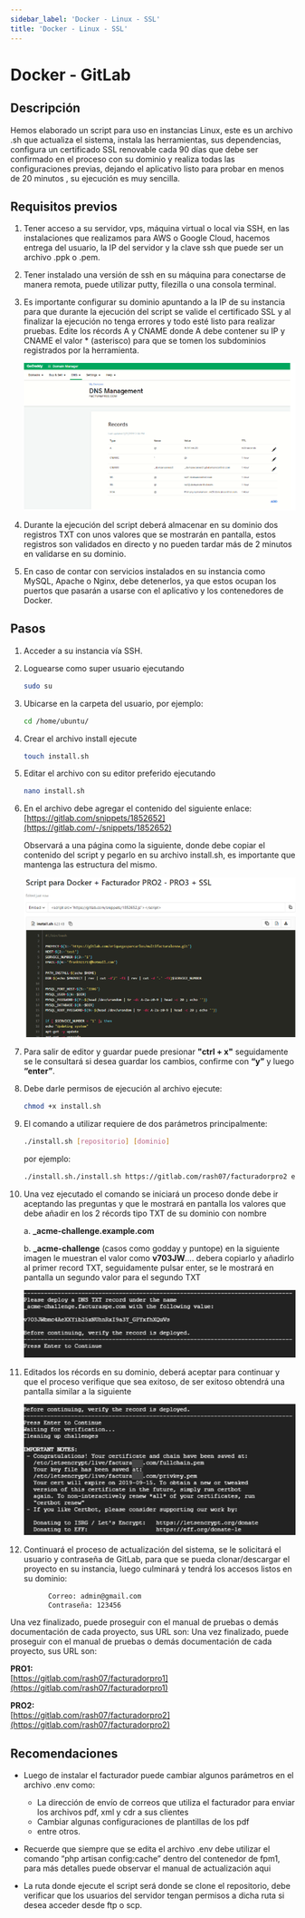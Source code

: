 ```yaml
---
sidebar_label: 'Docker - Linux - SSL'
title: 'Docker - Linux - SSL'
---
```


# Docker - GitLab


## Descripción

Hemos elaborado un script para uso en instancias Linux, este es un archivo .sh que actualiza el sistema, instala las herramientas, sus dependencias, configura un certificado SSL renovable cada 90 días que debe ser confirmado en el proceso con su dominio y realiza todas las configuraciones previas, dejando el aplicativo listo para probar en menos de 20 minutos , su ejecución es muy sencilla.


## Requisitos previos

1. Tener acceso a su servidor, vps, máquina virtual o local via SSH, en las instalaciones que realizamos para AWS o Google Cloud, hacemos entrega del usuario, la IP del servidor y la clave ssh que puede ser un archivo .ppk o .pem.
2. Tener instalado una versión de ssh en su máquina para conectarse de manera remota, puede utilizar putty, filezilla o una consola terminal.
3. Es importante configurar su dominio apuntando a la IP de su instancia para que durante la ejecución del script se valide el certificado SSL y al finalizar la ejecución no tenga errores y todo esté listo para realizar pruebas. Edite los récords A y CNAME donde A debe contener su IP y CNAME el valor * (asterisco) para que se tomen los subdominios registrados por la herramienta.

      ![Imagen6](/img/img6.png)

4. Durante la ejecución del script deberá almacenar en su dominio dos registros TXT con unos valores que se mostrarán en pantalla, estos registros son validados en directo y no pueden tardar más de 2 minutos en validarse en su dominio.
5. En caso de contar con servicios instalados en su instancia como MySQL, Apache o Nginx, debe detenerlos, ya que estos ocupan los puertos que pasarán a usarse con el aplicativo y los contenedores de Docker.

## Pasos

1. Acceder a su instancia vía SSH.

2. Loguearse como super usuario ejecutando 

   ```bash
   sudo su
   ```

3. Ubicarse en la carpeta del usuario, por ejemplo:

   ```bash
   cd /home/ubuntu/
   ```

4. Crear el archivo install ejecute 

   ```bash
   touch install.sh
   ```
   
5. Editar el archivo con su editor preferido ejecutando  
   ```bash
   nano install.sh
   ```

6. En el archivo debe agregar el contenido del siguiente enlace:
[https://gitlab.com/snippets/1852652](https://gitlab.com/-/snippets/1852652)
    
    Observará a una página como la siguiente, donde debe copiar el contenido del script y pegarlo en su archivo install.sh, es importante que mantenga las estructura del mismo.

   ![Dominio](/img/img7.png)



7. Para salir de editor y guardar puede presionar **"ctrl + x"** seguidamente se le consultará si desea guardar los cambios, confirme con **“y”** y luego **“enter”**.


8. Debe darle permisos de ejecución al archivo ejecute:
   ```bash
   chmod +x install.sh
   ```

9. El comando a utilizar requiere de dos parámetros principalmente:

   ```bash
   ./install.sh [repositorio] [dominio]
   ```

   por ejemplo:

   ```bash
   ./install.sh./install.sh https://gitlab.com/rash07/facturadorpro2 elfacturador.com
   ```
10. Una vez ejecutado el comando se iniciará un proceso donde debe ir aceptando las preguntas y que le mostrará en pantalla los valores que debe añadir en los 2 récords tipo TXT de su dominio con nombre
    
       a. **_acme-challenge.example.com**

       b. **_acme-challenge** (casos como godday y puntope)
   en la siguiente imagen le muestran el valor como **v703JW**.... debera copiarlo y añadirlo al primer record TXT, seguidamente pulsar enter, se le mostrará en pantalla un segundo valor para el segundo TXT
   
     ![Dominio](/img/img8.png)

11. Editados los récords en su dominio, deberá aceptar para continuar y que el proceso verifique que sea exitoso, de ser exitoso obtendrá una pantalla similar a la siguiente 

    ![Dominio](/img/img9.png)

12. Continuará el proceso de actualización del sistema, se le solicitará el usuario y contraseña de GitLab, para que se pueda clonar/descargar el proyecto en su instancia, luego culminará y tendrá los accesos listos en su dominio:
  
              Correo: admin@gmail.com  
              Contraseña: 123456

Una vez finalizado, puede proseguir con el manual de pruebas o demás documentación de cada proyecto, sus URL son:
Una vez finalizado, puede proseguir con el manual de pruebas o demás documentación de cada proyecto, sus URL son:

**PRO1:**  
[https://gitlab.com/rash07/facturadorpro1](https://gitlab.com/rash07/facturadorpro1)

**PRO2:**  
[https://gitlab.com/rash07/facturadorpro2](https://gitlab.com/rash07/facturadorpro2)

## Recomendaciones

- Luego de instalar el facturador puede cambiar algunos parámetros en el archivo .env como:
    
    - La dirección de envío de correos que utiliza el facturador para enviar los archivos pdf, xml y cdr a sus clientes
    - Cambiar algunas configuraciones de plantillas de los pdf 
    - entre otros.
- Recuerde que siempre que se edita el archivo .env debe utilizar el comando “php artisan config:cache” dentro del contenedor de fpm1, para más detalles puede observar el manual de actualización aqui 
- La ruta donde ejecute el script será donde se clone el repositorio, debe verificar que los usuarios del servidor tengan permisos a dicha ruta si desea acceder desde ftp o scp.
